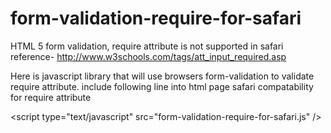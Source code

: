 # form-validation-require-for-safari

HTML 5 form validation, require attribute is not supported in safari <br>
reference- http://www.w3schools.com/tags/att_input_required.asp

Here is javascript library that will use browsers form-validation to validate require attribute.
include following line into html page safari compatability for require attribute

&lt;script type="text/javascript" src="form-validation-require-for-safari.js" /&gt;

